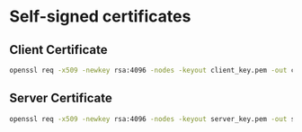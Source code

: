 # Self-signed certificates

## Client Certificate

```bash
openssl req -x509 -newkey rsa:4096 -nodes -keyout client_key.pem -out client_cert.pem -days 365 -subj "/C=US/ST=California/L=Bend/O=OES Name/OU=Org/CN=localhost"
```

## Server Certificate

```bash
openssl req -x509 -newkey rsa:4096 -nodes -keyout server_key.pem -out server_cert.pem -days 365 -subj "/C=US/ST=California/L=Bend/O=OES Name/OU=Org/CN=localhost"
```

